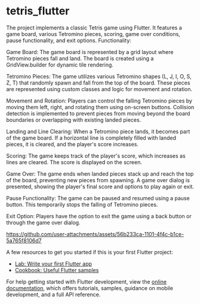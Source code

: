 # tetris_flutter

The project implements a classic Tetris game using Flutter. It features a game board, various Tetromino pieces, scoring, game over conditions, pause functionality, and exit options.
Functionality:

Game Board: The game board is represented by a grid layout where Tetromino pieces fall and land. The board is created using a GridView.builder for dynamic tile rendering.

Tetromino Pieces: The game utilizes various Tetromino shapes (L, J, I, O, S, Z, T) that randomly spawn and fall from the top of the board. These pieces are represented using custom classes and logic for movement and rotation.

Movement and Rotation: Players can control the falling Tetromino pieces by moving them left, right, and rotating them using on-screen buttons. Collision detection is implemented to prevent pieces from moving beyond the board boundaries or overlapping with existing landed pieces.

Landing and Line Clearing: When a Tetromino piece lands, it becomes part of the game board. If a horizontal line is completely filled with landed pieces, it is cleared, and the player's score increases.

Scoring: The game keeps track of the player's score, which increases as lines are cleared. The score is displayed on the screen.

Game Over: The game ends when landed pieces stack up and reach the top of the board, preventing new pieces from spawning. A game over dialog is presented, showing the player's final score and options to play again or exit.

Pause Functionality: The game can be paused and resumed using a pause button. This temporarily stops the falling of Tetromino pieces.

Exit Option: Players have the option to exit the game using a back button or through the game over dialog.

https://github.com/user-attachments/assets/56b233ca-1101-4f4c-b1ce-5a765f8106d7

A few resources to get you started if this is your first Flutter project:

- [Lab: Write your first Flutter app](https://docs.flutter.dev/get-started/codelab)
- [Cookbook: Useful Flutter samples](https://docs.flutter.dev/cookbook)

For help getting started with Flutter development, view the
[online documentation](https://docs.flutter.dev/), which offers tutorials,
samples, guidance on mobile development, and a full API reference.
